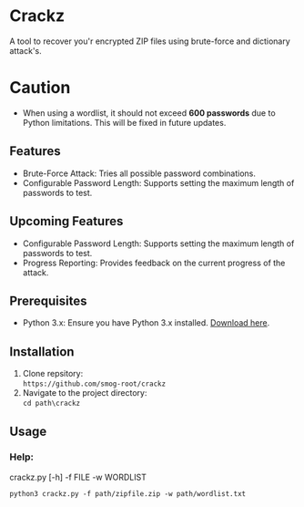 # Crackz 
A tool to recover you'r encrypted ZIP files using brute-force and dictionary attack's.

# Caution
* When using a wordlist, it should not exceed __600 passwords__ due to Python limitations. This will be fixed in future updates.

## Features
* Brute-Force Attack: Tries all possible password combinations.
* Configurable Password Length: Supports setting the maximum length of passwords to test.

## Upcoming Features
* Configurable Password Length: Supports setting the maximum length of passwords to test.
* Progress Reporting: Provides feedback on the current progress of the attack.

## Prerequisites
* Python 3.x: Ensure you have Python 3.x installed. [Download here](https://www.python.org/downloads).

## Installation <br>
1. Clone repsitory: <br>
   ``` https://github.com/smog-root/crackz ```
2. Navigate to the project directory: <br>
  ``` cd path\crackz ```

## Usage
### Help:<br>
crackz.py [-h] -f FILE -w WORDLIST

``` python3 crackz.py -f path/zipfile.zip -w path/wordlist.txt ```

